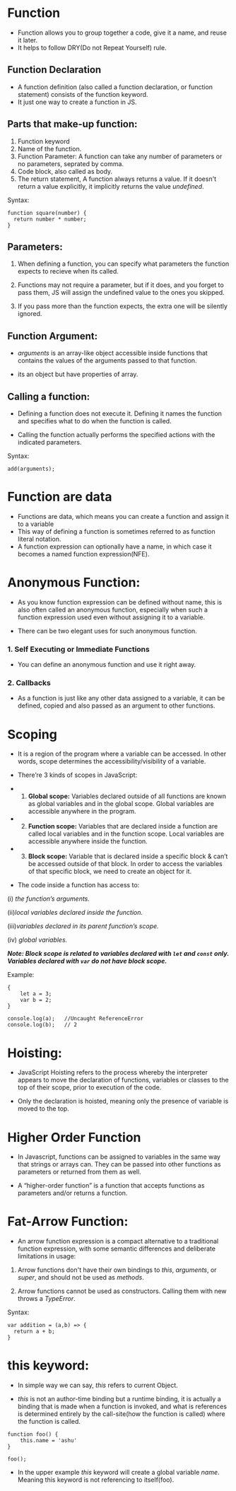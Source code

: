 # Function

* Function allows you to group together a code, give it a name, and reuse it later.
* It helps to follow DRY(Do not Repeat Yourself) rule.

## Function Declaration

* A function definition (also called a function declaration, or function statement) consists of the function keyword.
* It just one way to create a function in JS.

## Parts that make-up function:

1. Function keyword
2. Name of the function.
3. Function Parameter: A function can take any number of parameters or no parameters, seprated by comma.
4. Code block, also called as body.
5. The return statement, A function always returns a value. If it doesn't return a value explicitly, it implicitly returns the value *undefined*.

Syntax:
```
function square(number) {
  return number * number;
}
```


## Parameters:

1. When defining a function, you can specify what parameters the function expects to recieve when its called.

2. Functions may not require a parameter, but if it does, and you forget to pass them, JS will assign the undefined value to the ones you skipped.

3. If you pass more than the function expects, the extra one will be silently ignored.


## Function Argument:
* *arguments* is an array-like object accessible inside functions that contains the values of the arguments passed to that function.

* its an object but have properties of array.


## Calling a function:

* Defining a function does not execute it. Defining it names the function and specifies what to do when the function is called.

* Calling the function actually performs the specified actions with the indicated parameters.

Syntax:
```
add(arguments);
```



# Function are data

* Functions are data, which means you can create a function and assign it to a variable
* This way of defining a function is sometimes referred to as function literal notation.
* A function expression can optionally have a name, in which case it becomes a named function expression(NFE).


# Anonymous Function:
* As you know function expression can be defined without name, this is also often called an anonymous function, especially when such a function expression used even without assigning it to a variable.

* There can be two elegant uses for such anonymous function.

### 1. Self Executing or Immediate Functions
* You can define an anonymous function and use it right away.
### 2. Callbacks
* As a function is just like any other data assigned to a variable, it can be defined, copied and also passed as an argument to other functions.


# Scoping
*  It is a region of the program where a variable can be accessed. In other words, scope determines the accessibility/visibility of a variable.

* There’re 3 kinds of scopes in JavaScript:

* 1. **Global scope:**   Variables declared outside of all functions are known as global variables and in the global scope. Global variables are accessible anywhere in the program.

* 2. **Function scope:** Variables that are declared inside a function are called local variables and in the function scope. Local variables are accessible anywhere inside the function. 

* 3. **Block scope:** Variable that is declared inside a specific block & can’t be accessed outside of that block. In order to access the variables of that specific block, we need to create an object for it.

* The code inside a function has access to:

(i)  _the function’s arguments._

(ii)_local variables declared inside the function._

(iii)_variables declared in its parent function’s scope._

(iv) _global variables._

***Note: Block scope is related to variables declared with `let` and `const` only. Variables declared with `var` do not have block scope.***

Example:

```
{
    let a = 3;
    var b = 2;
}

console.log(a);   //Uncaught ReferenceError
console.log(b);   // 2
```


# Hoisting:

* JavaScript Hoisting refers to the process whereby the interpreter appears to move the declaration of functions, variables or classes to the top of their scope, prior to execution of the code.

* Only the declaration is hoisted, meaning only the presence of variable is moved to the top.


# Higher Order Function

* In Javascript, functions can be assigned to variables in the same way that strings or arrays can. They can be passed into other functions as parameters or returned from them as well.

* A “higher-order function” is a function that accepts functions as parameters and/or returns a function.



# Fat-Arrow Function:
* An arrow function expression is a compact alternative to a traditional function expression, with some semantic differences and deliberate limitations in usage:

1. Arrow functions don't have their own bindings to *this*, *arguments*, or *super*, and should not be used as *methods*.

2. Arrow functions cannot be used as constructors. Calling them with new throws a *TypeError*.

Syntax:
```
var addition = (a,b) => {
  return a + b;
}
```

# this keyword:

* In simple way we can say, *this* refers to current Object.

* *this* is not an author-time binding but a runtime binding, it is actually a binding that is made when a function is invoked, and what is references is determined entirely by the call-site(how the function is called) where the function is called.
```
function foo() {
    this.name = 'ashu'
}

foo();
```

* In the upper example *this* keyword will create a global variable *name*. Meaning this keyword is not referencing to itself(foo).


